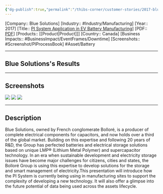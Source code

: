 ```yaml
---
{"dg-publish":true,"permalink":"/thibs-corner/customer-stories/2017-blue-solutions-pi-system-application-in-ev-battery-manufacturing/","noteIcon":""}
---
```


[Company:: Blue Solutions]
[Industry:: #Industry/Manufacturing]
[Year:: 2017]
[Title:: [PI System Application in EV Battery Manufacturing](https://resources.osisoft.com/presentations/pi-system-application-in-ev-battery-manufacturing/)]
[PDF:: [PDF](https://cdn.osisoft.com/osi/presentations/2017-uc-san-francisco/UC17NA02PI08_BlueSolutions_JLMonfort_EVBatteryManufacturing.pdf)]
[Products:: [[Product\|Product]]]
[Country:: Canada]
[Business Impacts:: #BusinessImpact/EventFrames/Downtime]
[Screenshots:: #Screenshot/PIProcessBook] 
#Asset/Battery 

---
## Blue Solutions's Results

---
## Screenshots
![](https://i.imgur.com/auDC3Nk.png)
![](https://i.imgur.com/aQgTee3.png)
![](https://i.imgur.com/dltIYHr.png)


---
## Description
Blue Solutions, owned by French conglomerate Bolloré, is a producer of complete electrical components for capacitors, and now holds over a third of the global market. Building on this expertise and following 20 years of R&D, the Group has perfected batteries and electrical storage solutions based on unique LMP® (Lithium Metal Polymer) and supercapacitor technology. In an era when sustainable development and electricity storage issues have become major challenges for citizens, cities and states, the Bolloré Group is using this expertise to develop solutions for the storage and smart management of electricity.This presentation will introduce how the PI System is currently being using in manufacturing sites to support the complexity of developing a new technology. It will also offer a glimpse into the future potential of data being used across the assets lifecycle.